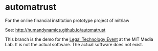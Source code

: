 # automatrust
For the online financial institution prototype project of mit/law

See: http://humandynamics.github.io/automatrust

This branch is the demo for the [Legal Technology Event](law.mit.edu/gltl) at the MIT Media Lab. It is not the actual software. The actual software does not exist.
